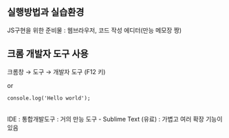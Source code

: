 ## 실행방법과 실습환경
JS구현을 위한 준비물 : 웹브라우저, 코드 작성 에디터(만능 메모장 짱)  

## 크롬 개발자 도구 사용
크롬창 → 도구 → 개발자 도구 (F12 키)  

or
```
console.log('Hello world');
```
<br>
IDE : 통합개발도구 : 거의 만능 도구  
- Sublime Text (유료) : 가볍고 여러 확장 기능이 있음

